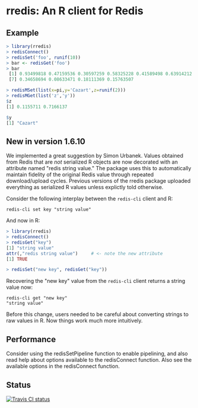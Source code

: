 # rredis: An R client for Redis

## Example

```R
> library(rredis)
> redisConnect()         
> redisSet('foo', runif(10))
> bar <- redisGet('foo') 
> bar
 [1] 0.93499818 0.47159536 0.30597259 0.58325228 0.41589498 0.63914212
 [7] 0.34658694 0.08633471 0.18111369 0.15763507

> redisMSet(list(x=pi,y='Cazart',z=runif(2)))
> redisMGet(list('z','y'))
$z
[1] 0.1155711 0.7166137

$y
[1] "Cazart"
```

## New in version 1.6.10

We implemented a great suggestion by Simon Urbanek. Values obtained from Redis
that are *not* serialized R objects are now decorated with an attribute named
"redis string value." The package uses this to automatically maintain fidelity
of the original Redis value through repeated download/upload cycles. Previous
versions of the rredis package uploaded everything as serialized R values
unless explictly told otherwise.

Consider the following interplay between the `redis-cli` client and R:

```
redis-cli set key "string value"
```
And now in R:
```r
> library(rredis)
> redisConnect()
> redisGet("key")
[1] "string value"
attr(,"redis string value")     # <- note the new attribute
[1] TRUE

> redisSet("new key", redisGet("key"))
```
Recovering the "new key" value from the `redis-cli` client returns a string
value now:
```
redis-cli get "new key"
"string value"
```
Before this change, users needed to be careful about converting strings to
raw values in R. Now things work much more intuitively.


## Performance

Consider using the redisSetPipeline function to enable pipelining, and also
read help about options available to the redisConnect function.  Also see the
available options in the redisConnect function.

## Status
<a href="https://travis-ci.org/bwlewis/rredis">
<img src="https://travis-ci.org/bwlewis/rredis.svg?branch=master" alt="Travis CI status"></img>
</a>
